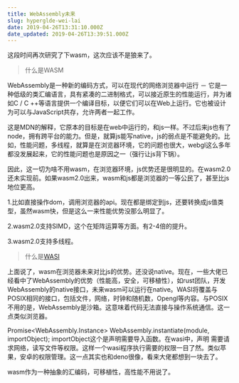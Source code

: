 ```yaml
---
title: WebAssembly未来
slug: hyperglde-wei-lai
date: 2019-04-26T13:31:10.000Z
date_updated: 2019-04-26T13:39:51.000Z
---
```


这段时间再次研究了下wasm，这次应该不是狼来了。

> 什么是WASM

WebAssembly是一种新的编码方式，可以在现代的网络浏览器中运行 － 它是一种低级的类汇编语言，具有紧凑的二进制格式，可以接近原生的性能运行，并为诸如C / C ++等语言提供一个编译目标，以便它们可以在Web上运行。它也被设计为可以与JavaScript共存，允许两者一起工作。

这是MDN的解释，它原本的目标是在web中运行的，和js一样。不过后来js也有了node，拥有跨平台的能力。但是，就算js能写native，js的弱点是不能避免的。比如，性能问题，多线程，就算是在浏览器环境，它的问题也很大，webgl这么多年都没发展起来，它的性能问题也是原因之一（强行让js背下锅）。

因此，这一切为啥不用wasm，在浏览器环境，js优势还是很明显的。在wasm2.0还未实现前。如果wasm2.0出来，wasm和js都是浏览器的一等公民了，甚至比js地位更高。

1.比如直接操作dom，调用浏览器的api。现在都是绑定到js，还要转换成js值类型，虽然wasm快，但是这么一来性能优势没那么明显了。

2.wasm2.0支持SIMD，这个在矩阵运算等方面。有2-4倍的提升。

3.wasm2.0支持多线程。

> 什么是[WASI](https://hacks.mozilla.org/2019/03/standardizing-wasi-a-webassembly-system-interface/)

上面说了，wasm在浏览器未来对比js的优势。还没说native。现在，一些大佬已经看中了WebAssembly的优势（性能高，安全，可移植性），如rust团队，开发WebAssembly的native接口，未来wasm可以运行在native。WASI将覆盖与POSIX相同的接口，包括文件，网络，时钟和随机数，Opengl等内容。与POSIX不用的是，WebAssembly是沙箱。这意味着代码无法直接与操作系统通信。这一点类似浏览器。

Promise<WebAssembly.Instance> WebAssembly.instantiate(module, importObject); importObject这个是声明需要导入函数。在wasi中，声明 需要请求网络，读写文件等权限。这样一个wasi程序执行需要的权限一目了然。类似苹果，安卓的权限管理。这一点其实也和deno很像，看来大佬都想到一块去了。

wasm作为一种抽象的汇编码，可移植性，高性能不用说了。
